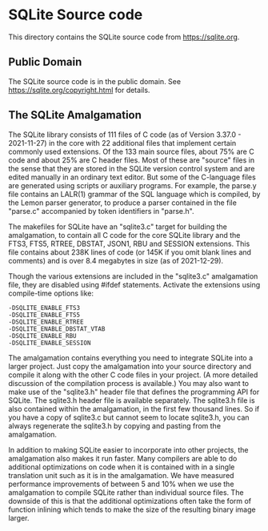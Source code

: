 # SQLite Source code

This directory contains the SQLite source code from <https://sqlite.org>.

## Public Domain

The SQLite source code is in the public domain.  See
<https://sqlite.org/copyright.html> for details. 


## The SQLite Amalgamation

The SQLite library consists of 111 files of C code (as of Version 3.37.0 - 2021-11-27) in the core with 22 additional files that implement certain commonly used extensions. Of the 133 main source files, about 75% are C code and about 25% are C header files. Most of these are "source" files in the sense that they are stored in the SQLite version control system and are edited manually in an ordinary text editor. But some of the C-language files are generated using scripts or auxiliary programs. For example, the parse.y file contains an LALR(1) grammar of the SQL language which is compiled, by the Lemon parser generator, to produce a parser contained in the file "parse.c" accompanied by token identifiers in "parse.h".

The makefiles for SQLite have an "sqlite3.c" target for building the amalgamation, to contain all C code for the core SQLite library and the FTS3, FTS5, RTREE, DBSTAT, JSON1, RBU and SESSION extensions. This file contains about 238K lines of code (or 145K if you omit blank lines and comments) and is over 8.4 megabytes in size (as of 2021-12-29).

Though the various extensions are included in the "sqlite3.c" amalgamation file, they are disabled using #ifdef statements. Activate the extensions using compile-time options like:

    -DSQLITE_ENABLE_FTS3
    -DSQLITE_ENABLE_FTS5
    -DSQLITE_ENABLE_RTREE
    -DSQLITE_ENABLE_DBSTAT_VTAB
    -DSQLITE_ENABLE_RBU
    -DSQLITE_ENABLE_SESSION 

The amalgamation contains everything you need to integrate SQLite into a larger project. Just copy the amalgamation into your source directory and compile it along with the other C code files in your project. (A more detailed discussion of the compilation process is available.) You may also want to make use of the "sqlite3.h" header file that defines the programming API for SQLite. The sqlite3.h header file is available separately. The sqlite3.h file is also contained within the amalgamation, in the first few thousand lines. So if you have a copy of sqlite3.c but cannot seem to locate sqlite3.h, you can always regenerate the sqlite3.h by copying and pasting from the amalgamation.

In addition to making SQLite easier to incorporate into other projects, the amalgamation also makes it run faster. Many compilers are able to do additional optimizations on code when it is contained with in a single translation unit such as it is in the amalgamation. We have measured performance improvements of between 5 and 10% when we use the amalgamation to compile SQLite rather than individual source files. The downside of this is that the additional optimizations often take the form of function inlining which tends to make the size of the resulting binary image larger.



